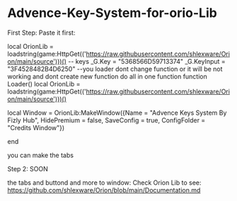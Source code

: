 # Advence-Key-System-for-orio-Lib

First Step:
Paste it first:


local OrionLib = loadstring(game:HttpGet(('https://raw.githubusercontent.com/shlexware/Orion/main/source')))()
-- keys
_G.Key = "5368566D59713374"
_G.KeyInput = "3F4528482B4D6250"
--you loader dont change function or it will be not working and dont create new function do all in one function
function Loader()
local OrionLib = loadstring(game:HttpGet(('https://raw.githubusercontent.com/shlexware/Orion/main/source')))()
   

local Window = OrionLib:MakeWindow({Name = "Advence Keys System By Fizly Hub", HidePremium = false, SaveConfig = true, ConfigFolder = "Credits Window"})

end


you can make the tabs 

Step 2:
SOON

the tabs and buttond and more to window:
Check Orion Lib to see: https://github.com/shlexware/Orion/blob/main/Documentation.md








 
